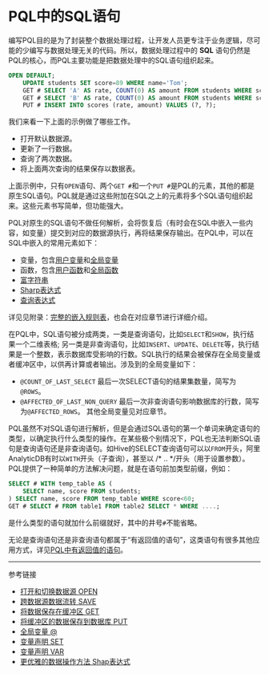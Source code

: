 # PQL中的SQL语句
编写PQL目的是为了封装整个数据处理过程，让开发人员更专注于业务逻辑，尽可能的少编写与数据处理无关的代码。所以，数据处理过程中的 **SQL** 语句仍然是PQL的核心，而PQL主要功能是把数据处理中的SQL语句组织起来。
```sql
OPEN DEFAULT;
    UPDATE students SET score=89 WHERE name='Tom';
    GET # SELECT 'A' AS rate, COUNT(0) AS amount FROM students WHERE score>=90;
    GET # SELECT 'B' AS rate, COUNT(0) AS amount FROM students WHERE score>=75 AND score<90;
    PUT # INSERT INTO scores (rate, amount) VALUES (?, ?);  
```
我们来看一下上面的示例做了哪些工作。

* 打开默认数据源。
* 更新了一行数据。
* 查询了两次数据。
* 将上面两次查询的结果保存以数据表。  

上面示例中，只有`OPEN`语句、两个`GET #`和一个`PUT #`是PQL的元素，其他的都是原生SQL语句。PQL就是通过这些附加在SQL之上的元素将多个SQL语句组织起来。这些元素书写简单，但功能强大。  

PQL对原生的SQL语句不做任何解析，会将恢复后（有时会在SQL中嵌入一些内容，如变量）提交到对应的数据源执行，再将结果保存输出。在PQL中，可以在SQL中嵌入的常用元素如下：

* 变量，包含[用户变量](/pql/variable.md)和[全局变量](/pql/global.md)
* 函数，包含[用户函数](/pql/function.md)和[全局函数](/pql/global-function.md)
* [富字符串](/pql/rich.md)
* [Sharp表达式](/pql/sharp.md)
* [查询表达式](/pql/query.md)

详见见附录：[完整的嵌入规则表](/pql/place.md)，也会在对应章节进行详细介绍。

在PQL中，SQL语句被分成两类，一类是查询语句，比如`SELECT`和`SHOW`，执行结果一个二维表格; 另一类是非查询语句，比如`INSERT`、`UPDATE`、`DELETE`等，执行结果是一个整数，表示数据库受影响的行数。SQL执行的结果会被保存在全局变量或者缓冲区中，以供再计算或者输出。涉及到的全局变量如下：

* `@COUNT_OF_LAST_SELECT` 最后一次SELECT语句的结果集数量，简写为`@ROWS`。
* `@AFFECTED_OF_LAST_NON_QUERY` 最后一次非查询语句影响数据库的行数，简写为`@AFFECTED_ROWS`。
其他全局变量见对应章节。

PQL虽然不对SQL语句进行解析，但是会通过SQL语句的第一个单词来确定语句的类型，以确定执行什么类型的操作。在某些极个别情况下，PQL也无法判断SQL语句是查询语句还是非查询语句。如Hive的SELECT查询语句可以以`FROM`开头，阿里AnalyticDB有时以`WITH`开头（子查询），甚至以 /* .. */开头（用于设置参数）。PQL提供了一种简单的方法解决问题，就是在语句前加类型前缀，例如：
```sql
SELECT # WITH temp_table AS (
    SELECT name, score FROM students;
) SELECT name, score FROM temp_table WHERE score<60;
GET # SELECT # FROM table1 FROM table2 SELECT * WHERE ....;
```
是什么类型的语句就加什么前缀就好，其中的井号`#`不能省略。  

无论是查询语句还是非查询语句都属于“有返回值的语句”，这类语句有很多其他应用方式，详见[PQL中有返回值的语句](/pql/evaluate.md)。

---
参考链接

* [打开和切换数据源 OPEN](/pql/open.md)
* [跨数据源数据流转 SAVE](/pql/save.md)
* [将数据保存在缓冲区 GET](/pql/get.md)
* [将缓冲区的数据保存到数据库 PUT](/pql/put.md)
* [全局变量 @](/pql/global.md)
* [变量声明 SET](/pql/set.md)
* [变量声明 VAR](/pql.md/)
* [更优雅的数据操作方法 Shap表达式](/pql.md/)